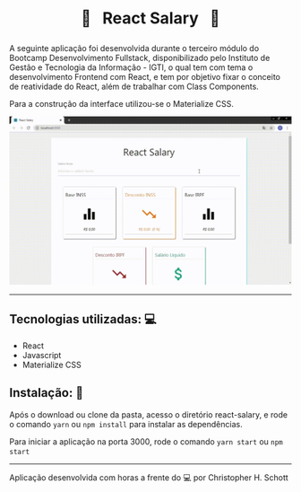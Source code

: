 # <p align="center">:money_with_wings: &nbsp; React Salary &nbsp; :money_with_wings: </p>

  A seguinte aplicação foi desenvolvida durante o terceiro módulo do Bootcamp Desenvolvimento Fullstack, disponibilizado pelo Instituto de Gestão e Tecnologia da Informação - IGTI, o qual tem com tema o desenvolvimento Frontend com React, e tem por objetivo fixar o conceito de reatividade do React, além de trabalhar com Class Components.
  
Para a construção da interface utilizou-se o Materialize CSS. <br />

<div align="center">
  <img src="https://github.com/ChristopherHauschild/bootcamp-fullstack-igti/blob/master/M03/TRAB01/react-salary/RS.gif?raw=true" width="900px" />
</div>

<hr />
  
## Tecnologias utilizadas: :computer:
<ul>
  <li>React</li>
  <li>Javascript</li>
  <li>Materialize CSS</li>
</ul>

## Instalação: :rocket:

Após o download ou clone da pasta, acesso o diretório react-salary, e rode o comando ```yarn``` ou ```npm install``` para instalar as dependências.

Para iniciar a aplicação na porta 3000, rode o comando ```yarn start``` ou ```npm start```

<hr />

Aplicação desenvolvida com horas a frente do :computer: por Christopher H. Schott
